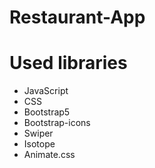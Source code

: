 # Restaurant-App
# Used libraries

- JavaScript
- CSS
- Bootstrap5
- Bootstrap-icons
- Swiper
- Isotope
- Animate.css
